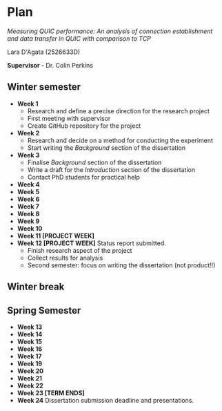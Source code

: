 # Plan

*Measuring QUIC performance: An analysis of connection establishment and data transfer in QUIC with comparison to TCP*

Lara D'Agata (2526633D)

**Supervisor** - Dr. Colin Perkins

## Winter semester

* **Week 1**
  * Research and define a precise direction for the research project
  * First meeting with supervisor
  * Create GitHub repository for the project
* **Week 2**
  * Research and decide on a method for conducting the experiment
  * Start writing the *Background* section of the dissertation
* **Week 3**
  * Finalise *Background* section of the dissertation
  * Write a draft for the *Introduction* section of the dissertation
  * Contact PhD students for practical help
* **Week 4**
* **Week 5**
* **Week 6**
* **Week 7**
* **Week 8**
* **Week 9**
* **Week 10**
* **Week 11 [PROJECT WEEK]**
* **Week 12 [PROJECT WEEK]** Status report submitted.
  * Finish research aspect of the project
  * Collect results for analysis
  * Second semester: focus on writing the dissertation (not product!!)

## Winter break

## Spring Semester

* **Week 13**
* **Week 14**
* **Week 15**
* **Week 16**
* **Week 17**
* **Week 19**
* **Week 20**
* **Week 21**
* **Week 22**
* **Week 23 [TERM ENDS]**
* **Week 24** Dissertation submission deadline and presentations.

